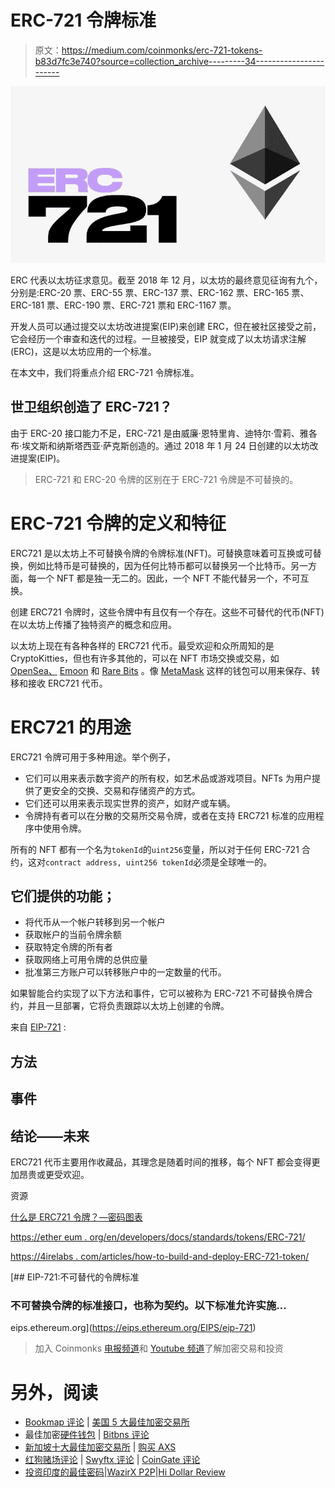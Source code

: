 # ERC-721 令牌标准

> 原文：<https://medium.com/coinmonks/erc-721-tokens-b83d7fc3e740?source=collection_archive---------34----------------------->

![](img/14e82d677ea6fb25bfb92c3f4614960e.png)

ERC 代表以太坊征求意见。截至 2018 年 12 月，以太坊的最终意见征询有九个，分别是:ERC-20 票、ERC-55 票、ERC-137 票、ERC-162 票、ERC-165 票、ERC-181 票、ERC-190 票、ERC-721 票和 ERC-1167 票。

开发人员可以通过提交以太坊改进提案(EIP)来创建 ERC，但在被社区接受之前，它会经历一个审查和迭代的过程。一旦被接受，EIP 就变成了以太坊请求注解(ERC)，这是以太坊应用的一个标准。

在本文中，我们将重点介绍 ERC-721 令牌标准。

## 世卫组织创造了 ERC-721？

由于 ERC-20 接口能力不足，ERC-721 是由威廉·恩特里肯、迪特尔·雪莉、雅各布·埃文斯和纳斯塔西亚·萨克斯创造的。通过 2018 年 1 月 24 日创建的以太坊改进提案(EIP)。

> ERC-721 和 ERC-20 令牌的区别在于 ERC-721 令牌是不可替换的。

# ERC-721 令牌的定义和特征

ERC721 是以太坊上不可替换令牌的令牌标准(NFT)。可替换意味着可互换或可替换，例如比特币是可替换的，因为任何比特币都可以替换另一个比特币。另一方面，每一个 NFT 都是独一无二的。因此，一个 NFT 不能代替另一个，不可互换。

创建 ERC721 令牌时，这些令牌中有且仅有一个存在。这些不可替代的代币(NFT)在以太坊上传播了独特资产的概念和应用。

以太坊上现在有各种各样的 ERC721 代币。最受欢迎和众所周知的是 CryptoKitties，但也有许多其他的，可以在 NFT 市场交换或交易，如 [OpenSea、](https://opensea.io/) [Emoon](https://www.emoon.io/) 和 [Rare Bits](https://rarebits.io/) 。像 [MetaMask](https://decryptmedia.com/resources/metamask) 这样的钱包可以用来保存、转移和接收 ERC721 代币。

# ERC721 的用途

ERC721 令牌可用于多种用途。举个例子，

*   它们可以用来表示数字资产的所有权，如艺术品或游戏项目。NFTs 为用户提供了更安全的交换、交易和存储资产的方式。
*   它们还可以用来表示现实世界的资产，如财产或车辆。
*   令牌持有者可以在分散的交易所交易令牌，或者在支持 ERC721 标准的应用程序中使用令牌。

所有的 NFT 都有一个名为`tokenId`的`uint256`变量，所以对于任何 ERC-721 合约，这对`contract address, uint256 tokenId`必须是全球唯一的。

## 它们提供的功能；

*   将代币从一个帐户转移到另一个帐户
*   获取帐户的当前令牌余额
*   获取特定令牌的所有者
*   获取网络上可用令牌的总供应量
*   批准第三方账户可以转移账户中的一定数量的代币。

如果智能合约实现了以下方法和事件，它可以被称为 ERC-721 不可替换令牌合约，并且一旦部署，它将负责跟踪以太坊上创建的令牌。

来自 [EIP-721](https://eips.ethereum.org/EIPS/eip-721) :

## 方法

## 事件

## 结论——未来

ERC721 代币主要用作收藏品，其理念是随着时间的推移，每个 NFT 都会变得更加昂贵或更受欢迎。

资源

[什么是 ERC721 令牌？—密码图表](https://cryptochartis.com/what-is-an-erc721-token/)

[https://ether eum . org/en/developers/docs/standards/tokens/ERC-721/](https://ethereum.org/en/developers/docs/standards/tokens/erc-721/)

[https://4irelabs . com/articles/how-to-build-and-deploy-ERC-721-token/](https://4irelabs.com/articles/how-to-build-and-deploy-erc-721-token/)

 [## EIP-721:不可替代的令牌标准

### 不可替换令牌的标准接口，也称为契约。以下标准允许实施…

eips.ethereum.org](https://eips.ethereum.org/EIPS/eip-721) 

> 加入 Coinmonks [电报频道](https://t.me/coincodecap)和 [Youtube 频道](https://www.youtube.com/c/coinmonks/videos)了解加密交易和投资

# 另外，阅读

*   [Bookmap 评论](https://coincodecap.com/bookmap-review-2021-best-trading-software) | [美国 5 大最佳加密交易所](https://coincodecap.com/crypto-exchange-usa)
*   最佳加密[硬件钱包](/coinmonks/hardware-wallets-dfa1211730c6) | [Bitbns 评论](/coinmonks/bitbns-review-38256a07e161)
*   [新加坡十大最佳加密交易所](https://coincodecap.com/crypto-exchange-in-singapore) | [购买 AXS](https://coincodecap.com/buy-axs-token)
*   [红狗赌场评论](https://coincodecap.com/red-dog-casino-review) | [Swyftx 评论](https://coincodecap.com/swyftx-review) | [CoinGate 评论](https://coincodecap.com/coingate-review)
*   [投资印度的最佳密码](https://coincodecap.com/best-crypto-to-invest-in-india-in-2021)|[WazirX P2P](https://coincodecap.com/wazirx-p2p)|[Hi Dollar Review](https://coincodecap.com/hi-dollar-review)